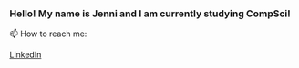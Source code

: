 ### Hello! My name is Jenni and I am currently studying CompSci!
📫 How to reach me: 
<html>
<a href = "https://www.linkedin.com/in/jenni-tran-84ba02249/">LinkedIn</a>
</html>

<!--
**Jcrunchhh/Jcrunchhh** is a ✨ _special_ ✨ repository because its `README.md` (this file) appears on your GitHub profile.

Here are some ideas to get you started:

- 🔭 I’m currently working on ...
- 🌱 I’m currently learning ...
- 👯 I’m looking to collaborate on ...
- 🤔 I’m looking for help with ...
- 💬 Ask me about ...
- 📫 How to reach me: ...
- 😄 Pronouns: ...
- ⚡ Fun fact: ...
-->
